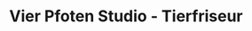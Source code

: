 ---
title: "Vier Pfoten Studio - Tierfriseur"
url: /lollar/vier-pfoten-studio-tierfriseur/
shop: Tiersalon
---